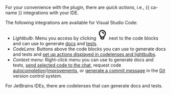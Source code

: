 For your convenience with the plugin, there are _quick actions_, i.e., {{ ca-name }} integrations with your IDE.

The following integrations are available for Visual Studio Code:
* _Lightbulb_: Menu you access by clicking ![image](../../_assets/console-icons/bulb.svg) next to the code blocks and can use to generate [docs](../../code-assistant/operations/quick-actions.md#docs) and [tests](../../code-assistant/operations/quick-actions.md#test).
* _CodeLens_: Buttons above the code blocks you can use to generate docs and tests and [set up actions displayed in codelenses and lightbulbs](../../code-assistant/operations/quick-actions.md#set-actions).
* _Context menu_: Right-click menu you can use to generate docs and tests, [send selected code to the chat](../../code-assistant/operations/quick-actions.md#send-to-chat), request code [autocompletion](../../code-assistant/operations/quick-actions.md#autocompletion)/[improvements](../../code-assistant/operations/quick-actions.md#provide-improvements), or [generate a commit message](../../code-assistant/operations/quick-actions.md#commit) in the [Git](https://git-scm.com/) version control system.

For JetBrains IDEs, there are codelenses that can generate docs and tests.
